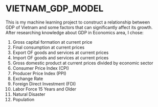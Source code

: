 # VIETNAM_GDP_MODEL
This is my machine learning project to construct a relationship between GDP of Vietnam
and some factors that can significantly affect its growth. 
After researching knowledge about GDP in Economics area, I chose:
1. Gross capital formation at current price
2. Final consumption at current prices
3. Export OF goods and services at current prices
4. Import OF goods and services at current prices
5. Gross domestic product at current prices divided by economic sector
6. Consumer Price Index (CPI) 
7. Producer Price Index (PPI) 
8. Exchange Rate 
9. Foreign Direct Investment (FDI) 
10. Labor Force 15 Years and Older
11. Natural Disaster 
12. Population
